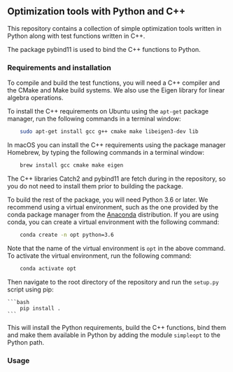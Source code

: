 ## Optimization tools with Python and C++

This repository contains a collection of simple optimization tools
written in Python along with test functions written in C++.

The package pybind11 is used to bind the C++ functions to Python.

### Requirements and installation

To compile and build the test functions, you will need
a C++ compiler and the CMake and Make build systems. We also use the Eigen library for
linear algebra operations.

To install the C++ requirements on Ubuntu using the ```apt-get``` package manager, run the following commands in a
terminal window:

```bash
    sudo apt-get install gcc g++ cmake make libeigen3-dev lib
   ```

In macOS you can install the C++ requirements using the package manager
Homebrew, by typing the following commands in a terminal window:

```bash
    brew install gcc cmake make eigen
   ```

The C++ libraries Catch2 and pybind11 are fetch during in the repository,
so you do not need to install them prior to building the package.

To build the rest of the package, you will need Python 3.6 or later.
We recommend using a virtual environment, such as the one provided by the conda package manager
from the [Anaconda]((https://www.anaconda.com/distribution/)) distribution. If you are using conda, you can create a
virtual environment with the following command:

```bash
    conda create -n opt python=3.6
   ```

Note that the name of the virtual environment is `opt` in the above command.
To activate the virtual environment, run the following command:

```bash
    conda activate opt
   ```

Then navigate to the root directory of the repository and run the `setup.py` script using pip:

    ```bash
        pip install .
    ```

This will install the Python requirements, build the C++ functions, bind them and make them available in Python by
adding the module `simpleopt` to the Python path.

### Usage

